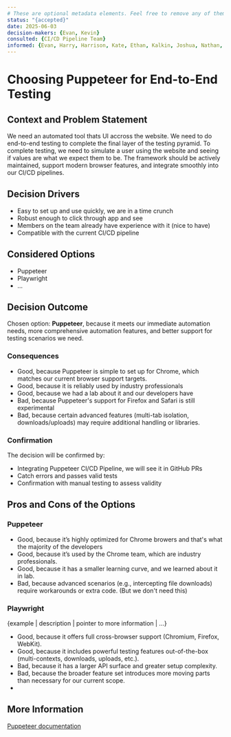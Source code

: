 ```yaml
---
# These are optional metadata elements. Feel free to remove any of them.
status: "{accepted}"
date: 2025-06-03
decision-makers: {Evan, Kevin}
consulted: {CI/CD Pipeline Team}
informed: {Evan, Harry, Harrison, Kate, Ethan, Kalkin, Joshua, Nathan, Joshua, Cass, Yilin, Thomas}
---
```


# Choosing Puppeteer for End-to-End Testing

## Context and Problem Statement

We need an automated tool thats UI accross the website. We need to do end-to-end testing to complete the final layer of the testing pyramid. To complete testing, we need to simulate a user using the website and seeing if values are what we expect them to be. The framework should be actively maintained, support modern browser features, and integrate smoothly into our CI/CD pipelines.


## Decision Drivers

* Easy to set up and use quickly, we are in a time crunch
* Robust enough to click through app and see
* Members on the team already have experience with it (nice to have)
* Compatible with the current CI/CD pipeline

## Considered Options

* Puppeteer
* Playwright
* … <!-- numbers of options can vary -->

## Decision Outcome

Chosen option: **Puppeteer**, because it meets our immediate automation needs, more comprehensive automation features, and better support for testing scenarios we need.

<!-- This is an optional element. Feel free to remove. -->
### Consequences
* Good, because Puppeteer is simple to set up for Chrome, which matches our current browser support targets.
* Good, because it is reliably used by industry professionals
* Good, because we had a lab about it and our developers have 
* Bad, because Puppeteer's support for Firefox and Safari is still experimental
* Bad, because certain advanced features (multi-tab isolation, downloads/uploads) may require additional handling or libraries.

<!-- This is an optional element. Feel free to remove. -->
### Confirmation

The decision will be confirmed by:
- Integrating Puppeteer CI/CD Pipeline, we will see it in GitHub PRs
- Catch errors and passes valid tests
- Confirmation with manual testing to assess validity


<!-- This is an optional element. Feel free to remove. -->
## Pros and Cons of the Options

### Puppeteer

* Good, because it’s highly optimized for Chrome browers and that's what the majority of the developers
* Good, because it’s used by the Chrome team, which are industry professionals.
* Good, because it has a smaller learning curve, and we learned about it in lab.
* Bad, because advanced scenarios (e.g., intercepting file downloads) require workarounds or extra code. (But we don't need this)


### Playwright

{example | description | pointer to more information | …}


* Good, because it offers full cross-browser support (Chromium, Firefox, WebKit).
* Good, because it includes powerful testing features out-of-the-box (multi-contexts, downloads, uploads, etc.).
* Bad, because it has a larger API surface and greater setup complexity.
* Bad, because the broader feature set introduces more moving parts than necessary for our current scope.
* 
<!-- This is an optional element. Feel free to remove. -->
## More Information

[Puppeteer documentation](https://pptr.dev)
